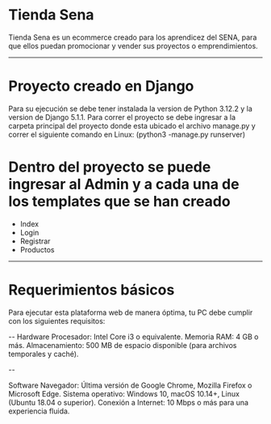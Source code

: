 # Tienda Sena

Tienda Sena es un ecommerce creado para los aprendicez del SENA, para que ellos puedan promocionar y vender sus proyectos o emprendimientos. 

--- 

# Proyecto creado en Django

 Para su ejecución se debe tener instalada la version de Python 3.12.2 y la version de Django 5.1.1.
 Para correr el proyecto se debe ingresar a la carpeta principal del proyecto donde esta ubicado el archivo manage.py y correr el siguiente comando en Linux: (python3 -manage.py runserver) 

# Dentro del proyecto se puede ingresar al Admin y a cada una de los templates que se han creado
 - Index
 - Login
 - Registrar
 - Productos

---

# Requerimientos básicos

Para ejecutar esta plataforma web de manera óptima, tu PC debe cumplir con los siguientes requisitos:

--
Hardware
Procesador: Intel Core i3 o equivalente.
Memoria RAM: 4 GB o más.
Almacenamiento: 500 MB de espacio disponible (para archivos temporales y caché).

--

Software
Navegador: Última versión de Google Chrome, Mozilla Firefox o Microsoft Edge.
Sistema operativo: Windows 10, macOS 10.14+, Linux (Ubuntu 18.04 o superior).
Conexión a Internet: 10 Mbps o más para una experiencia fluida.

